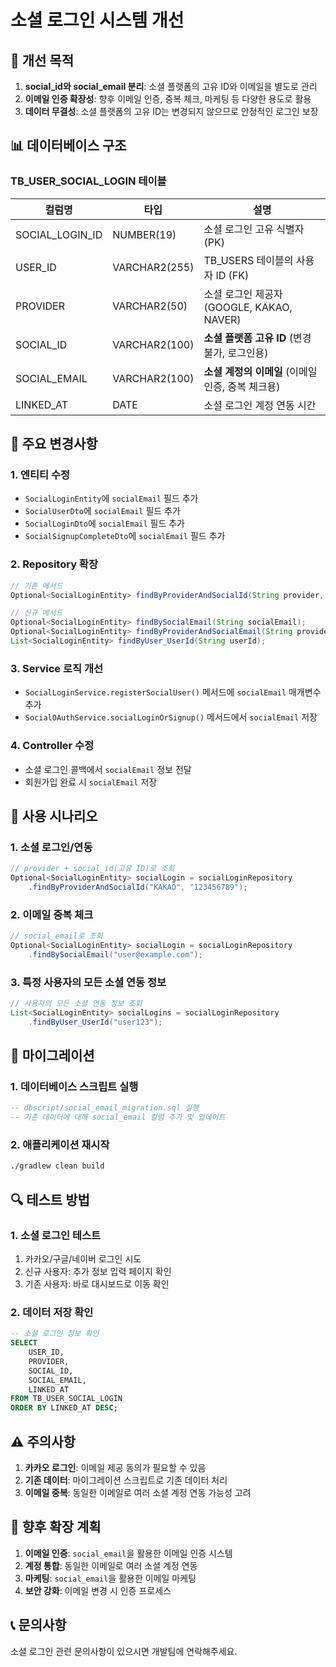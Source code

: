 # 소셜 로그인 시스템 개선

## 🎯 개선 목적

1. **social_id와 social_email 분리**: 소셜 플랫폼의 고유 ID와 이메일을 별도로 관리
2. **이메일 인증 확장성**: 향후 이메일 인증, 중복 체크, 마케팅 등 다양한 용도로 활용
3. **데이터 무결성**: 소셜 플랫폼의 고유 ID는 변경되지 않으므로 안정적인 로그인 보장

## 📊 데이터베이스 구조

### TB_USER_SOCIAL_LOGIN 테이블

| 컬럼명 | 타입 | 설명 |
|--------|------|------|
| SOCIAL_LOGIN_ID | NUMBER(19) | 소셜 로그인 고유 식별자 (PK) |
| USER_ID | VARCHAR2(255) | TB_USERS 테이블의 사용자 ID (FK) |
| PROVIDER | VARCHAR2(50) | 소셜 로그인 제공자 (GOOGLE, KAKAO, NAVER) |
| SOCIAL_ID | VARCHAR2(100) | **소셜 플랫폼 고유 ID** (변경 불가, 로그인용) |
| SOCIAL_EMAIL | VARCHAR2(100) | **소셜 계정의 이메일** (이메일 인증, 중복 체크용) |
| LINKED_AT | DATE | 소셜 로그인 계정 연동 시간 |

## 🔧 주요 변경사항

### 1. 엔티티 수정
- `SocialLoginEntity`에 `socialEmail` 필드 추가
- `SocialUserDto`에 `socialEmail` 필드 추가
- `SocialLoginDto`에 `socialEmail` 필드 추가
- `SocialSignupCompleteDto`에 `socialEmail` 필드 추가

### 2. Repository 확장
```java
// 기존 메서드
Optional<SocialLoginEntity> findByProviderAndSocialId(String provider, String socialId);

// 신규 메서드
Optional<SocialLoginEntity> findBySocialEmail(String socialEmail);
Optional<SocialLoginEntity> findByProviderAndSocialEmail(String provider, String socialEmail);
List<SocialLoginEntity> findByUser_UserId(String userId);
```

### 3. Service 로직 개선
- `SocialLoginService.registerSocialUser()` 메서드에 `socialEmail` 매개변수 추가
- `SocialOAuthService.socialLoginOrSignup()` 메서드에서 `socialEmail` 저장

### 4. Controller 수정
- 소셜 로그인 콜백에서 `socialEmail` 정보 전달
- 회원가입 완료 시 `socialEmail` 저장

## 🚀 사용 시나리오

### 1. 소셜 로그인/연동
```java
// provider + social_id(고유 ID)로 조회
Optional<SocialLoginEntity> socialLogin = socialLoginRepository
    .findByProviderAndSocialId("KAKAO", "123456789");
```

### 2. 이메일 중복 체크
```java
// social_email로 조회
Optional<SocialLoginEntity> socialLogin = socialLoginRepository
    .findBySocialEmail("user@example.com");
```

### 3. 특정 사용자의 모든 소셜 연동 정보
```java
// 사용자의 모든 소셜 연동 정보 조회
List<SocialLoginEntity> socialLogins = socialLoginRepository
    .findByUser_UserId("user123");
```

## 📝 마이그레이션

### 1. 데이터베이스 스크립트 실행
```sql
-- dbscript/social_email_migration.sql 실행
-- 기존 데이터에 대해 social_email 컬럼 추가 및 업데이트
```

### 2. 애플리케이션 재시작
```bash
./gradlew clean build
```

## 🔍 테스트 방법

### 1. 소셜 로그인 테스트
1. 카카오/구글/네이버 로그인 시도
2. 신규 사용자: 추가 정보 입력 페이지 확인
3. 기존 사용자: 바로 대시보드로 이동 확인

### 2. 데이터 저장 확인
```sql
-- 소셜 로그인 정보 확인
SELECT 
    USER_ID,
    PROVIDER,
    SOCIAL_ID,
    SOCIAL_EMAIL,
    LINKED_AT
FROM TB_USER_SOCIAL_LOGIN
ORDER BY LINKED_AT DESC;
```

## ⚠️ 주의사항

1. **카카오 로그인**: 이메일 제공 동의가 필요할 수 있음
2. **기존 데이터**: 마이그레이션 스크립트로 기존 데이터 처리
3. **이메일 중복**: 동일한 이메일로 여러 소셜 계정 연동 가능성 고려

## 🔮 향후 확장 계획

1. **이메일 인증**: `social_email`을 활용한 이메일 인증 시스템
2. **계정 통합**: 동일한 이메일로 여러 소셜 계정 연동
3. **마케팅**: `social_email`을 활용한 이메일 마케팅
4. **보안 강화**: 이메일 변경 시 인증 프로세스

## 📞 문의사항

소셜 로그인 관련 문의사항이 있으시면 개발팀에 연락해주세요. 